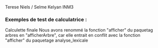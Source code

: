 Terese Niels / Selme Kelyan INM3
### Exemples de test de calculatrice : ###
Calculette finale
Nous avons renommé la fonction "afficher" du paquetag arbres en "afficherArbre", car elle entrait en conflit avec la fonction "afficher" du paquetage analyse_lexicale